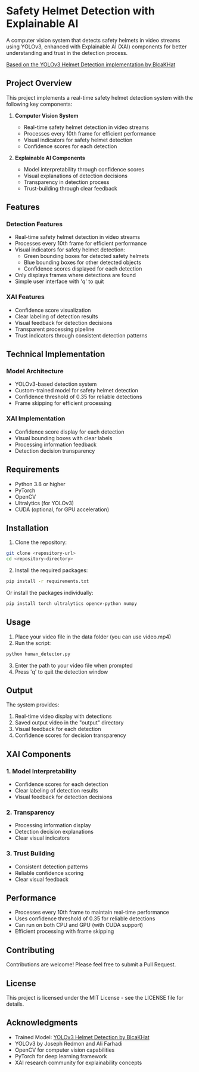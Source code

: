 # Safety Helmet Detection with Explainable AI

A computer vision system that detects safety helmets in video streams using YOLOv3, enhanced with Explainable AI (XAI) components for better understanding and trust in the detection process.

[Based on the YOLOv3 Helmet Detection implementation by BlcaKHat](https://github.com/BlcaKHat/yolov3-Helmet-Detection)

## Project Overview

This project implements a real-time safety helmet detection system with the following key components:

1. **Computer Vision System**
   - Real-time safety helmet detection in video streams
   - Processes every 10th frame for efficient performance
   - Visual indicators for safety helmet detection
   - Confidence scores for each detection

2. **Explainable AI Components**
   - Model interpretability through confidence scores
   - Visual explanations of detection decisions
   - Transparency in detection process
   - Trust-building through clear feedback

## Features

### Detection Features
- Real-time safety helmet detection in video streams
- Processes every 10th frame for efficient performance
- Visual indicators for safety helmet detection:
  - Green bounding boxes for detected safety helmets
  - Blue bounding boxes for other detected objects
  - Confidence scores displayed for each detection
- Only displays frames where detections are found
- Simple user interface with 'q' to quit

### XAI Features
- Confidence score visualization
- Clear labeling of detection results
- Visual feedback for detection decisions
- Transparent processing pipeline
- Trust indicators through consistent detection patterns

## Technical Implementation

### Model Architecture
- YOLOv3-based detection system
- Custom-trained model for safety helmet detection
- Confidence threshold of 0.35 for reliable detections
- Frame skipping for efficient processing

### XAI Implementation
- Confidence score display for each detection
- Visual bounding boxes with clear labels
- Processing information feedback
- Detection decision transparency

## Requirements

- Python 3.8 or higher
- PyTorch
- OpenCV
- Ultralytics (for YOLOv3)
- CUDA (optional, for GPU acceleration)

## Installation

1. Clone the repository:
```bash
git clone <repository-url>
cd <repository-directory>
```

2. Install the required packages:
```bash
pip install -r requirements.txt
```

Or install the packages individually:
```bash
pip install torch ultralytics opencv-python numpy
```

## Usage

1. Place your video file in the data folder (you can use video.mp4)
2. Run the script:
```bash
python human_detector.py
```
3. Enter the path to your video file when prompted
4. Press 'q' to quit the detection window

## Output

The system provides:
1. Real-time video display with detections
2. Saved output video in the "output" directory
3. Visual feedback for each detection
4. Confidence scores for decision transparency

## XAI Components

### 1. Model Interpretability
- Confidence scores for each detection
- Clear labeling of detection results
- Visual feedback for detection decisions

### 2. Transparency
- Processing information display
- Detection decision explanations
- Clear visual indicators

### 3. Trust Building
- Consistent detection patterns
- Reliable confidence scoring
- Clear visual feedback

## Performance

- Processes every 10th frame to maintain real-time performance
- Uses confidence threshold of 0.35 for reliable detections
- Can run on both CPU and GPU (with CUDA support)
- Efficient processing with frame skipping

## Contributing

Contributions are welcome! Please feel free to submit a Pull Request.

## License

This project is licensed under the MIT License - see the LICENSE file for details.

## Acknowledgments

- Trained Model: [YOLOv3 Helmet Detection by BlcaKHat](https://github.com/BlcaKHat/yolov3-Helmet-Detection)
- YOLOv3 by Joseph Redmon and Ali Farhadi
- OpenCV for computer vision capabilities
- PyTorch for deep learning framework
- XAI research community for explainability concepts